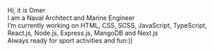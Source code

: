 Hi, it is Omer </br>
I am a Naval Architect and Marine Engineer </br>
I’m currently working on HTML, CSS, SCSS, JavaScript, TypeScript, React.js, Node.js, Express.js, MangoDB and Next.js </br>
Always ready for sport activities and fun:))
